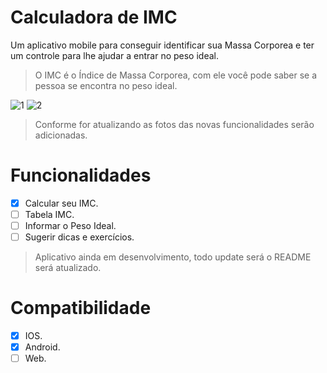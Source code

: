 # Calculadora de IMC
Um aplicativo mobile para conseguir identificar sua Massa Corporea e ter um controle para lhe ajudar a entrar no peso ideal.
> O IMC é o Índice de Massa Corporea, com ele você pode saber se a pessoa se encontra no peso ideal.

![1](https://user-images.githubusercontent.com/54004461/86170643-cef0e580-baf1-11ea-90d8-c0919cbd1c16.jpg)
![2](https://user-images.githubusercontent.com/54004461/86170645-d0221280-baf1-11ea-921f-dd01aa21e40b.jpg)

> Conforme for atualizando as fotos das novas funcionalidades serão adicionadas.

# Funcionalidades
- [X] Calcular seu IMC.
- [ ] Tabela IMC.
- [ ] Informar o Peso Ideal.
- [ ] Sugerir dicas e exercícios.

> Aplicativo ainda em desenvolvimento, todo update será o README será atualizado.

# Compatibilidade
- [X] IOS.
- [X] Android.
- [ ] Web.
